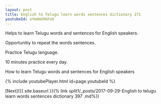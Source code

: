 ```yaml
---
layout: post
title: English to Telugu learn words sentences dictionary 271 
youtubeId: oYmdmU9GFoU
---
```

 
 
Helps to learn Telugu words and sentences for English speakers.

Opportunitiy to repeat the words sentences. 

Practice Telugu language. 
 
10 minutes practice every day. 
 
How to learn Telugu words and sentences for English speakers 
 
{% include youtubePlayer.html id=page.youtubeId %}
 
 
[Next]({{ site.baseurl }}{% link  split1/_posts/2017-09-29-English to telugu learn words sentences dictionary 397 .md%})
 
